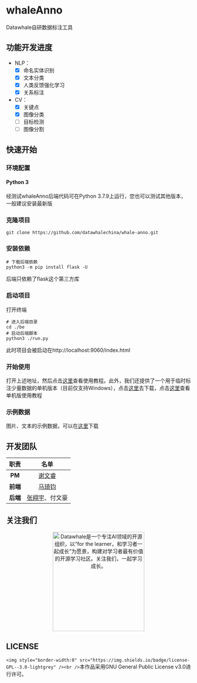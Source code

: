 # whaleAnno

Datawhale自研数据标注工具

## 功能开发进度

- NLP：
  - [X] 命名实体识别
  - [X] 文本分类
  - [X] 人类反馈强化学习
  - [X] 关系标注
- CV：
  - [X] 关键点
  - [X] 图像分类
  - [ ] 目标检测
  - [ ] 图像分割

## 快速开始

### 环境配置

#### Python 3

经测试whaleAnno后端代码可在Python 3.7.9上运行，您也可以测试其他版本，一般建议安装最新版

### 克隆项目

```shell
git clone https://github.com/datawhalechina/whale-anno.git
```

### 安装依赖

```shell
# 下载后端依赖
python3 -m pip install flask -U
```

后端只依赖了flask这个第三方库

### 启动项目

打开终端

```shell
# 进入后端目录
cd ./be
# 启动后端脚本
python3 ./run.py
```

此时项目会被启动在http://localhost:9060/index.html

### 开始使用

打开上述地址，然后点击[这里](https://www.bilibili.com/video/BV1v64y197iA?p=2)查看使用教程。此外，我们还提供了一个用于临时标注少量数据的单机版本（目前仅支持Windows），点击[这里](https://github.com/datawhalechina/whale-anno/releases)去下载，点击[这里](https://www.bilibili.com/video/BV1v64y197iA?p=1)查看单机版使用教程

### 示例数据

图片、文本的示例数据，可以在[这里](https://www.modelscope.cn/datasets/maxmon/whale-anno-example/files)下载

## 开发团队

|      职责      |                  名单                  |
| :------------: | :-------------------------------------: |
|  **PM**  |    [谢文睿](https://github.com/Sm1les)    |
| **前端** |  [马琦钧](https://github.com/Skypow2012)  |
| **后端** | [张翔宇](https://github.com/xgdyp)、付文豪 |

## 关注我们

<div align=center>
<img src="https://raw.githubusercontent.com/datawhalechina/pumpkin-book/master/res/qrcode.jpeg" width = "250" height = "270" alt="Datawhale是一个专注AI领域的开源组织，以“for the learner，和学习者一起成长”为愿景，构建对学习者最有价值的开源学习社区。关注我们，一起学习成长。">
</div>

## LICENSE

`<img style="border-width:0" src="https://img.shields.io/badge/license-GPL--3.0-lightgrey" /><br />`本作品采用GNU General Public License v3.0进行许可。
